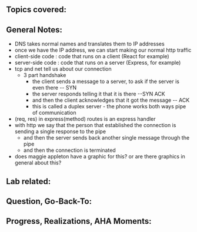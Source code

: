 ## Topics covered:

## General Notes:
* DNS takes normal names and translates them to IP addresses
* once we have the IP address, we can start making our normal http traffic 
* client-side code : code that runs on a client (React for example)
* server-side code : code that runs on a server (Express, for example)
* tcp and net tell us about our connection 
    * 3 part handshake
        * the client sends a message to a server, to ask if the server is even there -- SYN
        * the server responds telling it that it is there --SYN ACK
        * and then the client acknowledges that it got the message -- ACK
        * this is called a duplex server - the phone works both ways pipe of communication
* (req, res) in express(method) routes is an express handler
* with http we say that the person that established the connection is sending a single response to the pipe
    * and then the server sends back another single message through the pipe 
    * and then the connection is terminated 
* does maggie appleton have a graphic for this? or are there graphics in general about this?

## Lab related:

## Question, Go-Back-To:

## Progress, Realizations, AHA Moments: